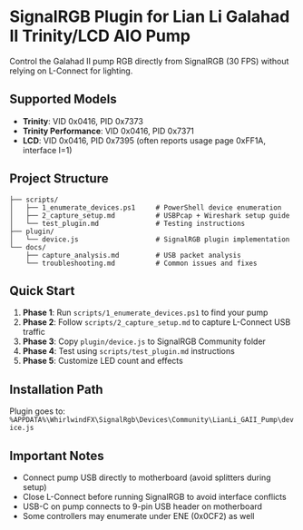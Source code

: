 # SignalRGB Plugin for Lian Li Galahad II Trinity/LCD AIO Pump

Control the Galahad II pump RGB directly from SignalRGB (30 FPS) without relying on L-Connect for lighting.

## Supported Models

- **Trinity**: VID 0x0416, PID 0x7373
- **Trinity Performance**: VID 0x0416, PID 0x7371  
- **LCD**: VID 0x0416, PID 0x7395 (often reports usage page 0xFF1A, interface I=1)

## Project Structure

```
├── scripts/
│   ├── 1_enumerate_devices.ps1     # PowerShell device enumeration
│   ├── 2_capture_setup.md          # USBPcap + Wireshark setup guide
│   └── test_plugin.md              # Testing instructions
├── plugin/
│   └── device.js                   # SignalRGB plugin implementation
└── docs/
    ├── capture_analysis.md         # USB packet analysis
    └── troubleshooting.md          # Common issues and fixes
```

## Quick Start

1. **Phase 1**: Run `scripts/1_enumerate_devices.ps1` to find your pump
2. **Phase 2**: Follow `scripts/2_capture_setup.md` to capture L-Connect USB traffic  
3. **Phase 3**: Copy `plugin/device.js` to SignalRGB Community folder
4. **Phase 4**: Test using `scripts/test_plugin.md` instructions
5. **Phase 5**: Customize LED count and effects

## Installation Path

Plugin goes to: `%APPDATA%\WhirlwindFX\SignalRgb\Devices\Community\LianLi_GAII_Pump\device.js`

## Important Notes

- Connect pump USB directly to motherboard (avoid splitters during setup)
- Close L-Connect before running SignalRGB to avoid interface conflicts
- USB-C on pump connects to 9-pin USB header on motherboard
- Some controllers may enumerate under ENE (0x0CF2) as well